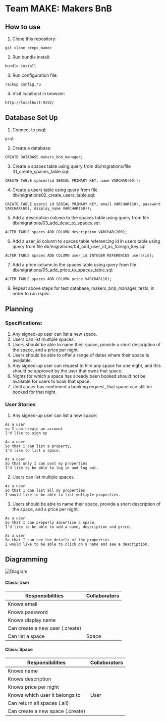 # Team MAKE: Makers BnB 


## How to use

1. Clone this repository:
```
git clone <repo_name>
```
2. Run bundle install:
```
bundle install
```
3. Run configuration file:
```
rackup config.ru
```
4. Visit localhost in browser:
```
http://localhost:9292/
```

## Database Set Up

1. Connect to psql:
```
psql
```
2. Create a database:
```
CREATE DATABASE makers_bnb_manager;
```
3. Create a spaces table using query from db/migrations/file 01_create_spaces_table.sql:
```
CREATE TABLE spaces(id SERIAL PRIMARY KEY, name VARCHAR(60));
```
4. Create a users table using query from file db/migrations02_create_users_table.sql:
```
CREATE TABLE users( id SERIAL PRIMARY KEY, email VARCHAR(60), password VARCHAR(60), display_name VARCHAR(60));
```
5. Add a description column to the spaces table using query from file db/migrations/03_add_desc_to_spaces.sql:
```
ALTER TABLE spaces ADD COLUMN description VARCHAR(200);
```
6. Add a user_id column to spaces table referencing id in users table using query from file db/migrations/04_add_user_id_as_foreign_key.sql:
```
ALTER TABLE spaces ADD COLUMN user_id INTEGER REFERENCES users(id);
```
7. Add a price column to the spaces table using query from file db/migrations/05_add_price_to_spaces_table.sql:
```
ALTER TABLE spaces ADD COLUMN price VARCHAR(10);
```
8. Repeat above steps for test database, makers_bnb_manager_tests, in order to run rspec.


## Planning

### Specifications:
1. Any signed-up user can list a new space.
2. Users can list multiple spaces.
3. Users should be able to name their space, provide a short description of the space, and a price per night.
4. Users should be able to offer a range of dates where their space is available.
5. Any signed-up user can request to hire any space for one night, and this should be approved by the user that owns that space.
6. Nights for which a space has already been booked should not be available for users to book that space.
7. Until a user has confirmed a booking request, that space can still be booked for that night.

### User Stories

1. Any signed-up user can list a new space:

```
As a user
so I can create an account
I'd like to sign up
```

```
As a user
So that i can list a property,
I'd like to list a space.
```

```
As a user
So that only I can post my properties
I'd like to be able to log in and log out.
```

2. Users can list multiple spaces.

```
As a user
So that I can list all my properties
I would like to be able to list multiple properties.
```

3. Users should be able to name their space, provide a short description of the space, and a price per night.

```
As a user
So that I can properly advertise a space,
I'd like to be able to add a name, description and price.
```

```
As a user
So that I can see the details of the properties
I would like to be able to click on a name and see a description.
```

## Diagramming

![Diagram](https://i.imgur.com/0n0V5WK.png)

#### Class: User
|Responsibilities|Collaborators|
|----------|-----------|
|Knows email||
|Knows password||
|Knows display name||
|Can create a new user (.create)||
|Can list a space|Space|

#### Class: Space
|Responsibilities|Collaborators|
|----------|-----------|
|Knows name||
|Knows description||
|Knows price per night||
|Knows which user it belongs to|User|
|Can return all spaces (.all)||
|Can create a new space (.create)||
		


